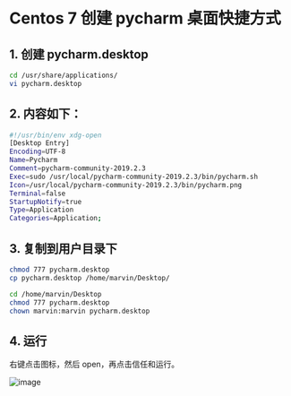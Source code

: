 # Centos 7 创建 pycharm 桌面快捷方式

## 1. 创建 pycharm.desktop

```sh
cd /usr/share/applications/
vi pycharm.desktop
```

## 2. 内容如下：

```sh
#!/usr/bin/env xdg-open
[Desktop Entry]
Encoding=UTF-8
Name=Pycharm
Comment=pycharm-community-2019.2.3
Exec=sudo /usr/local/pycharm-community-2019.2.3/bin/pycharm.sh
Icon=/usr/local/pycharm-community-2019.2.3/bin/pycharm.png
Terminal=false
StartupNotify=true
Type=Application
Categories=Application;
```

## 3. 复制到用户目录下

```sh
chmod 777 pycharm.desktop
cp pycharm.desktop /home/marvin/Desktop/

cd /home/marvin/Desktop
chmod 777 pycharm.desktop
chown marvin:marvin pycharm.desktop
```

## 4. 运行

右键点击图标，然后 open，再点击信任和运行。

![image](https://github.com/bertramcheng/blog/blob/master/common/20191003_01_pic_001.png)
